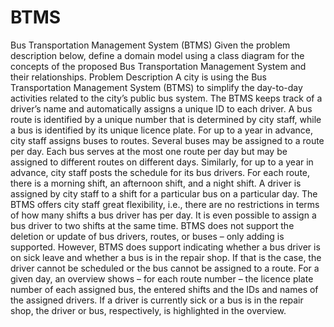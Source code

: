 # BTMS
Bus Transportation Management System (BTMS)
Given the problem description below, define a domain model using a class diagram for the 
concepts of the proposed Bus Transportation Management System and their relationships.
Problem Description
A city is using the Bus Transportation Management System (BTMS) to simplify the day-to-day
activities related to the city’s public bus system.
The BTMS keeps track of a driver’s name and automatically assigns a unique ID to each driver. 
A bus route is identified by a unique number that is determined by city staff, while a bus is 
identified by its unique licence plate. For up to a year in advance, city staff assigns buses 
to routes. Several buses may be assigned to a route per day. Each bus serves at the most one route 
per day but may be assigned to different routes on different days. Similarly, for up to a year 
in advance, city staff posts the schedule for its bus drivers. For each route, there is a
morning shift, an afternoon shift, and a night shift. A driver is assigned by city staff 
to a shift for a particular bus on a particular day. The BTMS offers city staff great 
flexibility, i.e., there are no restrictions in terms of how many shifts a bus driver has
per day. It is even possible to assign a bus driver to two shifts at the same time.
BTMS does not support the deletion or update of bus drivers, routes, or buses – only
adding is supported. However, BTMS does support indicating whether a bus driver is on
sick leave and whether a bus is in the repair shop. If that is the case, the driver 
cannot be scheduled or the bus cannot be assigned to a route. For a given day, an overview 
shows – for each route number – the licence plate number of each assigned bus, the entered
shifts and the IDs and names of the assigned drivers. If a driver is currently sick or a bus 
is in the repair shop, the driver or bus, respectively, is highlighted in the overview.

